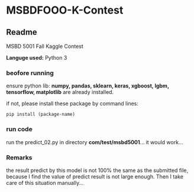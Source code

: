 # MSBDFOOO-K-Contest
## Readme

MSBD 5001 Fall Kaggle Contest

**Languge used:** Python 3

### beofore running
ensure python lib: **numpy, pandas, sklearn, keras, xgboost, lgbm, tensorflow, matplotlib** are already installed.

if not, please install these package by command lines:
```
pip install (package-name)
```

### run code
run the predict_02.py in directory **com/test/msbd5001**... it would work...

### Remarks
the result predict by this model is not 100% the same as the submitted file, because I find the value of predict result is not large enough.
Then I take care of this situation manually...
